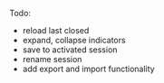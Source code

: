 Todo:
  - reload last closed
  - expand, collapse indicators
  - save to activated session
  - rename session
  - add export and import functionality  
